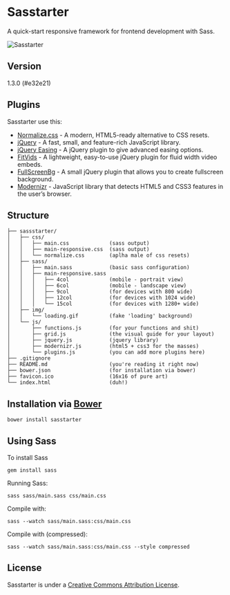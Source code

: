 Sasstarter
==========

A quick-start responsive framework for frontend development with Sass.

![Sasstarter](http://file.setetres.st/img/starter-header.gif?v=1.2&raw=true)

Version
-------

1.3.0 (#e32e21)

Plugins
-------

Sasstarter use this:

* [Normalize.css] - A modern, HTML5-ready alternative to CSS resets.
* [jQuery] - A fast, small, and feature-rich JavaScript library.
* [jQuery Easing] - A jQuery plugin to give advanced easing options.
* [FitVids] - A lightweight, easy-to-use jQuery plugin for fluid width video embeds.
* [FullScreenBg] - A small jQuery plugin that allows you to create fullscreen background.
* [Modernizr] - JavaScript library that detects HTML5 and CSS3 features in the user’s browser.

Structure
---------

```
├── sassstarter/
│   ├── css/
│   │   ├── main.css             (sass output)
│   │   ├── main-responsive.css  (sass output)
│   │   └── normalize.css        (aplha male of css resets)
│   ├── sass/
│   │   ├── main.sass            (basic sass configuration)
│   │   ├── main-responsive.sass
│   │   │   ├── 4col             (mobile - portrait view)
│   │   │   ├── 6col             (mobile - landscape view)
│   │   │   ├── 9col             (for devices with 800 wide)
│   │   │   ├── 12col            (for devices with 1024 wide)
│   │   │   └── 15col            (for devices with 1280+ wide)
│   ├── img/
│   │   └── loading.gif          (fake 'loading' background)
│   └── js/
│       ├── functions.js         (for your functions and shit)
│       ├── grid.js              (the visual guide for your layout)
│       ├── jquery.js            (jquery library)
│       ├── modernizr.js         (html5 + css3 for the masses)
│       └── plugins.js           (you can add more plugins here)
├── .gitignore
├── README.md                    (you're reading it right now)
├── bower.json                   (for installation via bower)
├── favicon.ico                  (16x16 of pure art)
└── index.html                   (duh!)
```

Installation via [Bower]
------------------------

```
bower install sasstarter
```

Using Sass
----------

To install Sass

```
gem install sass
```

Running Sass:

```
sass sass/main.sass css/main.css
```

Compile with:

```
sass --watch sass/main.sass:css/main.css
```

Compile with (compressed):

```
sass --watch sass/main.sass:css/main.css --style compressed
```

License
-------

Sasstarter is under a [Creative Commons Attribution License].


[Bower]: http://github.com/bower/bower
[Normalize.css]: http://github.com/necolas/normalize.css
[jQuery]: http://github.com/jquery/jquery
[jQuery Easing]: http://github.com/gdsmith/jquery.easing
[FitVids]: http://github.com/davatron5000/FitVids.js
[FullScreenBg]: http://github.com/Gaya/Fullscreen-Background-jQuery-plugin
[Modernizr]: http://github.com/Modernizr/Modernizr
[Creative Commons Attribution License]: http://creativecommons.org/licenses/by/4.0
